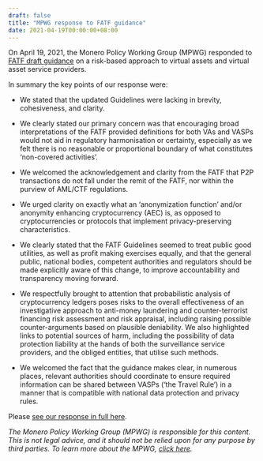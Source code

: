 ```yaml
---
draft: false
title: "MPWG response to FATF guidance"
date: 2021-04-19T00:00:00+08:00
---
```


On April 19, 2021, the Monero Policy Working Group (MPWG) responded to [FATF draft guidance](http://www.fatf-gafi.org/publications/fatfrecommendations/documents/public-consultation-guidance-vasp.html) on a risk-based approach to virtual assets and virtual asset service providers.

In summary the key points of our response were:

* We stated that the updated Guidelines were lacking in brevity, cohesiveness, and clarity.

* We clearly stated our primary concern was that encouraging broad interpretations of the FATF provided definitions for both VAs and VASPs would not aid in regulatory harmonisation or certainty, especially as we felt there is no reasonable or proportional boundary of what constitutes ‘non-covered activities’.

* We welcomed the acknowledgement and clarity from the FATF that P2P transactions do not fall under the remit of the FATF, nor within the purview of AML/CTF regulations.

* We urged clarity on exactly what an ‘anonymization function’ and/or anonymity enhancing cryptocurrency (AEC) is, as opposed to cryptocurrencies or protocols that implement privacy-preserving characteristics.

* We clearly stated that the FATF Guidelines seemed to treat public good utilities, as well as profit making exercises equally, and that the general public, national bodies, competent authorities and regulators should be made explicitly aware of this change, to improve accountability and transparency moving forward.

* We respectfully brought to attention that probabilistic analysis of cryptocurrency ledgers poses risks to the overall effectiveness of an investigative approach to anti-money laundering and counter-terrorist financing risk assessment and risk appraisal, including raising possible counter-arguments based on plausible deniability. We also highlighted links to potential sources of harm, including the possibility of data protection liability at the hands of both the surveillance service providers, and the obliged entities, that utilise such methods.

* We welcomed the fact that the guidance makes clear, in numerous places, relevant authorities should coordinate to ensure required information can be shared between VASPs (‘the Travel Rule’) in a manner that is compatible with national data protection and privacy rules.

Please [see our response in full here]([https://moneropolicy.org/assets/pdfs/MPWG_Response_to_FATF_Guidance.pdf](https://github.com/monero-policy/docs/blob/main/MPWG_Response_to_FATF_Guidance.pdf)).


*The Monero Policy Working Group (MPWG) is responsible for this content. This is not legal advice, and it should not be relied upon for any purpose by third parties. To learn more about the MPWG, [click here](../2019-01-01-about/).*
